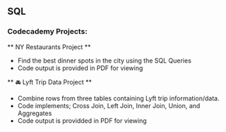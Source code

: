 ## SQL

### Codecademy Projects: 

** NY Restaurants Project **
- Find the best dinner spots in the city using the SQL Queries
- Code output is provided in PDF for viewing

** 🚘 Lyft Trip Data Project **
- Combine rows from three tables containing Lyft trip information/data. 
- Code implements; Cross Join, Left Join, Inner Join, Union, and Aggregates
- Code output is providded in PDF for viewing
